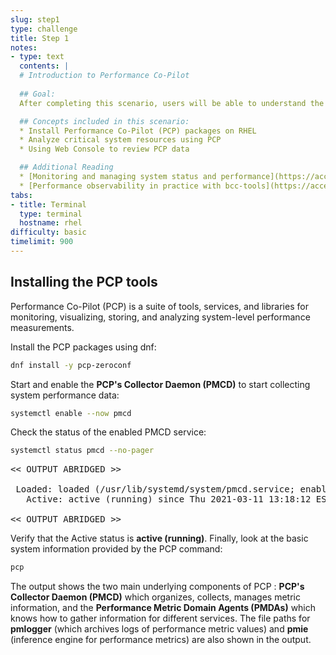 ```yaml
---
slug: step1
type: challenge
title: Step 1
notes:
- type: text
  contents: |
  # Introduction to Performance Co-Pilot
  
  ## Goal:
  After completing this scenario, users will be able to understand the basics of Performance Co-Pilot (PCP) in RHEL, and use PCP to analyze system performance.

  ## Concepts included in this scenario:
  * Install Performance Co-Pilot (PCP) packages on RHEL
  * Analyze critical system resources using PCP
  * Using Web Console to review PCP data

  ## Additional Reading
  * [Monitoring and managing system status and performance](https://access.redhat.com/documentation/gu-in/red_hat_enterprise_linux/9/html/monitoring_and_managing_system_status_and_performance/setting-up-pcp_monitoring-and-managing-system-status-and-performance#doc-wrapper)
  * [Performance observability in practice with bcc-tools](https://access.redhat.com/documentation/en-us/red_hat_enterprise_linux/8/html/monitoring_and_managing_system_status_and_performance/monitoring-performance-with-performance-co-pilot_monitoring-and-managing-system-status-and-performance)
tabs:
- title: Terminal
  type: terminal
  hostname: rhel
difficulty: basic
timelimit: 900
---
```

## Installing the PCP tools 

Performance Co-Pilot (PCP) is a suite of tools, services, and libraries for monitoring, visualizing, storing, and analyzing system-level performance measurements.

Install the PCP packages using dnf:

```bash
dnf install -y pcp-zeroconf
```

Start and enable the **PCP's Collector Daemon (PMCD)** to start collecting system performance data:

```bash
systemctl enable --now pmcd
```

Check the status of the enabled PMCD service:

```bash
systemctl status pmcd --no-pager
```

<pre class="file">
<< OUTPUT ABRIDGED >>

 Loaded: loaded (/usr/lib/systemd/system/pmcd.service; enabled; vendor preset: disabled)
   Active: active (running) since Thu 2021-03-11 13:18:12 EST; 6min ago

<< OUTPUT ABRIDGED >>
</pre>

Verify that the Active status is **active (running)**. Finally, look at the basic system information provided by the PCP command:

```bash
pcp
```

The output shows the two main underlying components of PCP : **PCP's Collector Daemon (PMCD)** which organizes, collects, manages metric information, and the **Performance Metric Domain Agents (PMDAs)** which knows how to gather information for different services. The file paths for **pmlogger** (which archives logs of performance metric values) and **pmie** (inference engine for performance metrics) are also shown in the output.